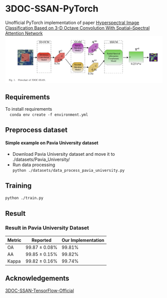 # 3DOC-SSAN-PyTorch
Unofficial PyTorch implementation of paper [Hyperspectral Image Classification Based on 3-D
Octave Convolution With Spatial–Spectral
Attention Network](https://ieeexplore.ieee.org/document/9140029)
<img src="./Flowchart_of_3DOC_SSAN.png"/>   

## Requirements  
To install requirements  
``  
conda env create -f environment.yml
``
## Preprocess dataset
#### Simple example on Pavia University dataset  
* Download Pavia University dataset and move it to ./datasets/Pavia_University/  
* Run data processing  
``
python ./datasets/data_process_pavia_university.py
``
## Training
``
python ./train.py
``
## Result
### Result in Pavia University Dataset
|  Metric  | Reported      | Our Implementation |
|----------|---------------|--------------------|
|  OA      | 99.87 ± 0.08% | 99.81%             |
|  AA      | 99.85 ± 0.15% | 99.82%             |     
|  Kappa   | 99.82 ± 0.16% | 99.74%             |     
## Acknowledgements
[3DOC-SSAN-TensorFlow-Official](https://github.com/smallsmallflypigtang/Hyperspectral-Image-Classification-Based-on-3D-Octave-Convolution-with-Spatial-Spectral-Attention)